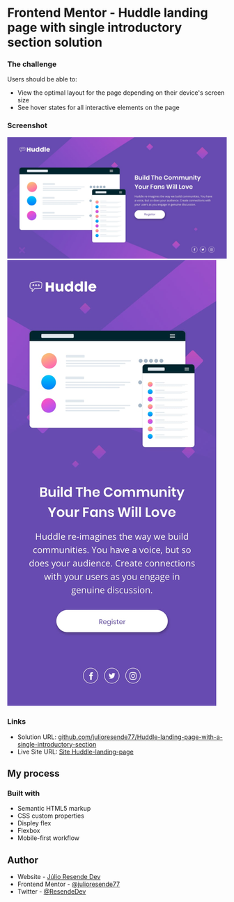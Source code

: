 # Frontend Mentor - Huddle landing page with single introductory section solution


### The challenge

Users should be able to:

- View the optimal layout for the page depending on their device's screen size
- See hover states for all interactive elements on the page

### Screenshot

![](./design/desktop-design.jpg)
![](./design/mobile-design.jpg)


### Links

- Solution URL: [github.com/julioresende77/Huddle-landing-page-with-a-single-introductory-section](https://github.com/julioresende77/Huddle-landing-page-with-a-single-introductory-section)
- Live Site URL: [Site Huddle-landing-page](https://julioresende77.github.io/Huddle-landing-page-with-a-single-introductory-section/)

## My process

### Built with

- Semantic HTML5 markup
- CSS custom properties
- Displey flex
- Flexbox
- Mobile-first workflow


## Author

- Website - [Júlio Resende Dev](https://github.com/julioresende77)
- Frontend Mentor - [@julioresende77](https://www.frontendmentor.io/profile/julioresende77)
- Twitter - [@ResendeDev](https://twitter.com/ResendeDev)
